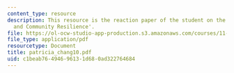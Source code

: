 ```yaml
---
content_type: resource
description: This resource is the reaction paper of the student on the topic 'Governance
  and Community Resilience'.
file: https://ol-ocw-studio-app-production.s3.amazonaws.com/courses/11-941-disaster-vulnerability-and-resilience-spring-2005/c1beab76494696131d680ad322764684_patricia_chang10.pdf
file_type: application/pdf
resourcetype: Document
title: patricia_chang10.pdf
uid: c1beab76-4946-9613-1d68-0ad322764684
---
```

